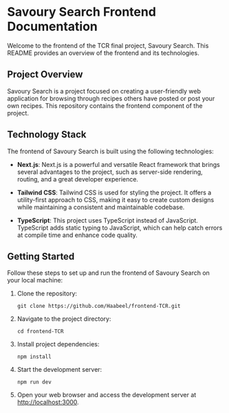 # Savoury Search Frontend Documentation

Welcome to the frontend of the TCR final project, Savoury Search. This README provides an overview of the frontend and its technologies.

## Project Overview

Savoury Search is a project focused on creating a user-friendly web application for browsing through recipes others have posted or post your own recipes. This repository contains the frontend component of the project.

## Technology Stack

The frontend of Savoury Search is built using the following technologies:

- **Next.js**: Next.js is a powerful and versatile React framework that brings several advantages to the project, such as server-side rendering, routing, and a great developer experience.

- **Tailwind CSS**: Tailwind CSS is used for styling the project. It offers a utility-first approach to CSS, making it easy to create custom designs while maintaining a consistent and maintainable codebase.

- **TypeScript**: This project uses TypeScript instead of JavaScript. TypeScript adds static typing to JavaScript, which can help catch errors at compile time and enhance code quality.

## Getting Started

Follow these steps to set up and run the frontend of Savoury Search on your local machine:

1. Clone the repository:

   ```shell
   git clone https://github.com/Haabeel/frontend-TCR.git
   ```

2. Navigate to the project directory:

   ```shell
   cd frontend-TCR
   ```

3. Install project dependencies:

   ```shell
   npm install
   ```

4. Start the development server:

   ```shell
   npm run dev
   ```

5. Open your web browser and access the development server at [http://localhost:3000](http://localhost:3000).

